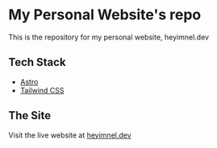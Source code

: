 # My Personal Website's repo
This is the repository for my personal website, heyimnel.dev

## Tech Stack

- [Astro](https://astro.build)
- [Tailwind CSS](https://tailwindcss.com)

## The Site

Visit the live website at [heyimnel.dev](https://www.heyimnel.dev/)
